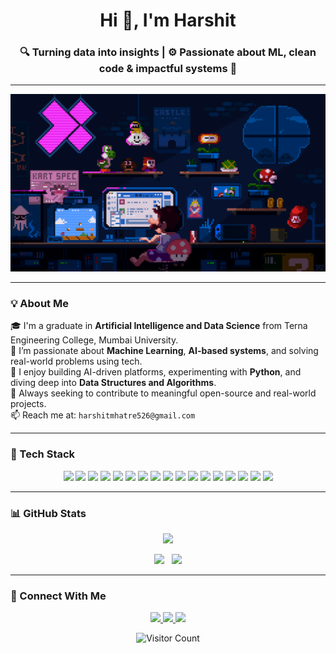 <h1 align="center">Hi 👋, I'm Harshit</h1>
<h3 align="center">🔍 Turning data into insights | ⚙️ Passionate about ML, clean code & impactful systems 🚀</h3>

---

<p align="center">
  <img src="./assets/coding.gif" width="700"/>
</p>

---

### 💡 About Me
🎓 I'm a graduate in **Artificial Intelligence and Data Science** from Terna Engineering College, Mumbai University.  
🔭 I’m passionate about **Machine Learning**, **AI-based systems**, and solving real-world problems using tech.  
🧠 I enjoy building AI-driven platforms, experimenting with **Python**, and diving deep into **Data Structures and Algorithms**.  
📌 Always seeking to contribute to meaningful open-source and real-world projects.  
📫 Reach me at: `harshitmhatre526@gmail.com`

---

### 🚀 Tech Stack
<p align="center">
  <!-- Languages -->
  <img src="https://img.shields.io/badge/Python-3776AB?style=for-the-badge&logo=python&logoColor=white"/>
  <img src="https://img.shields.io/badge/SQL-4479A1?style=for-the-badge&logo=mysql&logoColor=white"/>
  <img src="https://img.shields.io/badge/HTML5-E34F26?style=for-the-badge&logo=html5&logoColor=white"/>
  <img src="https://img.shields.io/badge/CSS3-1572B6?style=for-the-badge&logo=css3&logoColor=white"/>

  <!-- Tools & Platforms -->
  <img src="https://img.shields.io/badge/Git-F05032?style=for-the-badge&logo=git&logoColor=white"/>
  <img src="https://img.shields.io/badge/GitHub-181717?style=for-the-badge&logo=github&logoColor=white"/>
  <img src="https://img.shields.io/badge/Google%20Colab-F9AB00?style=for-the-badge&logo=google-colab&logoColor=white"/>
  <img src="https://img.shields.io/badge/MongoDB-4EA94B?style=for-the-badge&logo=mongodb&logoColor=white"/>

  <!-- AI/ML & Libraries -->
  <img src="https://img.shields.io/badge/Machine%20Learning-0D1117?style=for-the-badge&logo=scikit-learn&logoColor=orange"/>
  <img src="https://img.shields.io/badge/Deep%20Learning-FF6F00?style=for-the-badge&logo=tensorflow&logoColor=white"/>
  <img src="https://img.shields.io/badge/Data%20Visualization-2298BD?style=for-the-badge&logo=plotly&logoColor=white"/>
  <img src="https://img.shields.io/badge/Pandas-150458?style=for-the-badge&logo=pandas&logoColor=white"/>
  <img src="https://img.shields.io/badge/NumPy-013243?style=for-the-badge&logo=numpy&logoColor=white"/>
  <img src="https://img.shields.io/badge/Scikit--Learn-F7931E?style=for-the-badge&logo=scikit-learn&logoColor=white"/>
  <img src="https://img.shields.io/badge/TensorFlow-FF6F00?style=for-the-badge&logo=tensorflow&logoColor=white"/>
  <img src="https://img.shields.io/badge/OpenCV-5C3EE8?style=for-the-badge&logo=opencv&logoColor=white"/>

  <!-- Frameworks & Web -->
  <img src="https://img.shields.io/badge/Streamlit-FF4B4B?style=for-the-badge&logo=streamlit&logoColor=white"/>


---

### 📊 GitHub Stats
<p align="center">
  <img src="https://github-readme-stats.vercel.app/api?username=xHarshit&show_icons=true&theme=algolia&count_private=true" />
</p>

<p align="center">
  <img src="https://github-readme-streak-stats.herokuapp.com/?user=xHarshit&theme=algolia" width="47%"/>
  &nbsp;
  <img src="https://github-readme-stats.vercel.app/api/top-langs/?username=xHarshit&layout=compact&theme=algolia" width="34%"/>
</p>



---

### 🤝 Connect With Me
<p align="center">
  <a href="https://linkedin.com/in/your-profile">
    <img src="https://img.shields.io/badge/LinkedIn-%230077B5?style=for-the-badge&logo=linkedin&logoColor=white"/>
  </a>
  <a href="mailto:harshitmhatre526@gmail.com">
    <img src="https://img.shields.io/badge/Email-D14836?style=for-the-badge&logo=gmail&logoColor=white"/>
  </a>
  <a href="https://github.com/xHarshit">
    <img src="https://img.shields.io/badge/GitHub-181717?style=for-the-badge&logo=github&logoColor=white"/>
  </a>
</p>

<p align="center">
  <img src="https://komarev.com/ghpvc/?username=xHarshit&style=flat-square&color=blue" alt="Visitor Count"/>
</p>
